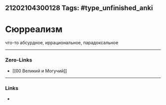 21202104300128
Tags: #type_unfinished_anki
---
# Сюрреализм

что-то абсурдное, иррациональное, парадоксальное

---
### Zero-Links
- [[00 Великий и Могучий]]
---
### Links
-